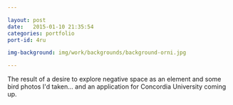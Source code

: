 ```yaml
---

layout: post
date:   2015-01-10 21:35:54
categories: portfolio
port-id: 4ru

img-background: img/work/backgrounds/background-orni.jpg

---
```


The result of a desire to explore negative space as an element and some bird photos I'd taken... and an application for Concordia University coming up.